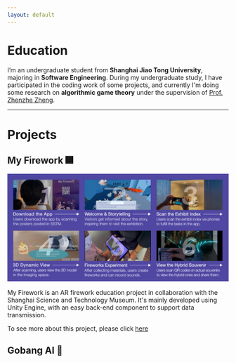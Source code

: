 ```yaml
---
layout: default
---
```


# Education

I’m an undergraduate student from **Shanghai Jiao Tong University**, majoring in **Software Engineering**. During my undergraduate study, I have participated in the coding work of some projects, and currently I'm doing some research on **algorithmic game theory** under the supervision of [Prof. Zhenzhe Zheng](https://zhengzhenzhe220.github.io/).

---



# Projects

## My Firework 🎆

![](./assets/img/firework.jpg)

My Firework is an AR firework education project in collaboration with the Shanghai Science and Technology Museum. It's mainly developed using Unity Engine, with an easy back-end component to support data transmission.



To see more about this project, please click [here](https://www.echoyixiao.cn/mySite/MyFirewroks/index.html)



## Gobang AI 🎲






